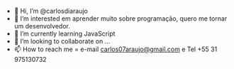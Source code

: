 - 👋 Hi, I’m @carlosdiaraujo
- 👀 I’m interested  em aprender muito sobre programação, quero me tornar um desenvolvedor.
- 🌱 I’m currently learning  JavaScript
- 💞️ I’m looking to collaborate on ...
- 📫 How to reach me  = e-mail carlos07araujo@gmail.com e Tel +55 31 975130732

<!---
carlosdiaraujo/carlosdiaraujo is a ✨ special ✨ repository because its `README.md` (this file) appears on your GitHub profile.
You can click the Preview link to take a look at your changes.
--->
